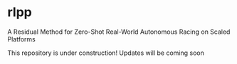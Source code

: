 # rlpp
A Residual Method for Zero-Shot Real-World Autonomous Racing on Scaled Platforms

This repository is under construction! 
Updates will be coming soon
